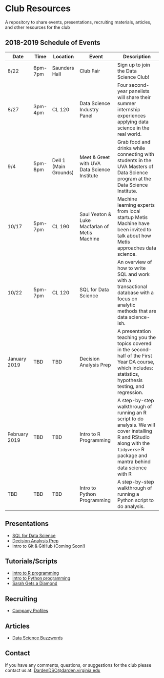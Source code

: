 # Club Resources
A repository to share events, presentations, recruiting materials, articles, and other resources for the club

## 2018-2019 Schedule of Events

Date | Time | Location | Event | Description
---|---|---|---|---------
8/22 | 6pm-7pm | Saunders Hall | Club Fair | Sign up to join the Data Science Club!
8/27 | 3pm-4pm | CL 120 | Data Science Industry Panel | Four second-year panelists will share their summer internship experiences applying data science in the real world.
9/4 | 5pm-8pm | Dell 1 (Main Grounds) | Meet & Greet with UVA Data Science Institute | Grab food and drinks while connecting with students in the UVA Masters of Data Science program at the Data Science Institute.
10/17 | 5pm-7pm | CL 190 | Saul Yeaton & Luke Macfarlan of Metis Machine | Machine learning experts from local startup Metis Machine have been invited to talk about how Metis approaches data science.
10/22 | 5pm-7pm | CL 120 | SQL for Data Science | An overview of how to write SQL and work with a transactional database with a focus on analytic methods that are data science-ish.
January 2019 | TBD | TBD  | Decision Analysis Prep | A presentation teaching you the topics covered in the second-half of the First Year DA course, which includes: statistics, hypothesis testing, and regression.
February 2019 | TBD  | TBD | Intro to R Programming | A step-by-step walkthrough of running an R script to do analysis. We will cover installing R and RStudio along with the `tidyverse` R package and mantra behind data science with R 
TBD | TBD | TBD | Intro to Python Programming | A step-by-step walkthrough of running a Python script to do analysis. 

## Presentations

 - [SQL for Data Science](https://gitcdn.link/cdn/DardenDSC/club-resources/770a4e7720c191bd0d1a721ed48c8fa04748e069/presentations/sql-for-data-science/sql-for-data-science.pdf)
 - [Decision Analysis Prep](https://gitcdn.link/repo/DardenDSC/club-resources/master/presentations/decision-analysis-prep/decision-analysis-prep.pdf)
 - Intro to Git & GitHub (Coming Soon!)

## Tutorials/Scripts

 - [Intro to R programming](https://github.com/DardenDSC/intro-to-r-programming#intro-to-r-programming)
 - [Intro to Python programming](https://github.com/DardenDSC/intro-to-python-programming#intro-to-python-programming)
 - [Sarah Gets a Diamond](https://github.com/DardenDSC/sarah-gets-a-diamond#sarah-gets-a-diamond)
 
## Recruiting

 - [Company Profiles](https://github.com/DardenDSC/club-resources/tree/master/recruiting#company-profiles)
 
## Articles

 - [Data Science Buzzwords](https://github.com/DardenDSC/club-resources/blob/master/admin/data-sci-buzzwords.csv)
 
## Contact
If you have any comments, questions, or suggestions for the club please contact 
us at: DardenDSC@darden.virginia.edu
